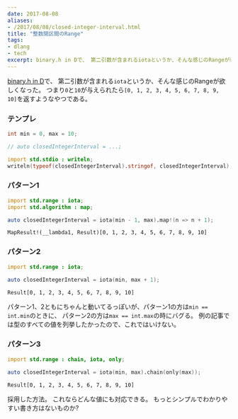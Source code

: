 ```yaml
---
date: 2017-08-08
aliases:
- /2017/08/08/closed-integer-interval.html
title: "整数閉区間のRange"
tags:
- dlang
- tech
excerpt: binary.h in Dで、 第二引数が含まれるiotaというか、そんな感じのRangeが欲しくなった。 つまり0と10が与えられたら[0, 1, 2, 3, 4, 5, 6, 7, 8, 9, 10]を返すようなやつである。
---
```


[binary.h in D](/2017/07/binary-h-in-d)で、
第二引数が含まれる`iota`というか、そんな感じのRangeが欲しくなった。
つまり`0`と`10`が与えられたら`[0, 1, 2, 3, 4, 5, 6, 7, 8, 9, 10]`を返すようなやつである。

### テンプレ

```d
int min = 0, max = 10;

// auto closedIntegerInterval = ...;

import std.stdio : writeln;
writeln(typeof(closedIntegerInterval).stringof, closedIntegerInterval);
```

### パターン1

```d
import std.range : iota;
import std.algorithm : map;

auto closedIntegerInterval = iota(min - 1, max).map!(n => n + 1);
```

```
MapResult!(__lambda1, Result)[0, 1, 2, 3, 4, 5, 6, 7, 8, 9, 10]
```

### パターン2

```d
import std.range : iota;

auto closedIntegerInterval = iota(min, max + 1);
```

```
Result[0, 1, 2, 3, 4, 5, 6, 7, 8, 9, 10]
```

パターン1、2ともにちゃんと動いてるっぽいが、パターン1の方は`min == int.min`のときに、
パターン2の方は`max == int.max`の時にバグる。
例の記事では型のすべての値を列挙したかったので、これではいけない。

### パターン3

```d
import std.range : chain, iota, only;

auto closedIntegerInterval = iota(min, max).chain(only(max));
```

```
Result[0, 1, 2, 3, 4, 5, 6, 7, 8, 9, 10]
```

採用した方法。
これならどんな値にも対応できる。
もっとシンプルでわかりやすい書き方はないものか?
